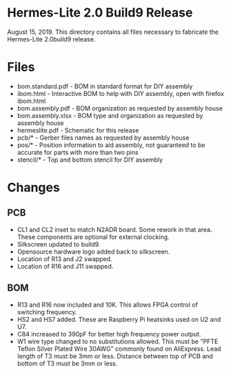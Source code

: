 Hermes-Lite 2.0 Build9 Release
==============================


August 15, 2019. This directory contains all files necessary to fabricate the Hermes-Lite 2.0build9 release.

# Files

 * bom.standard.pdf - BOM in standard format for DIY assembly
 * ibom.html - Interactive BOM to help with DIY assembly, open with firefox ibom.html
 * bom.assembly.pdf - BOM organization as requested by assembly house
 * bom.assembly.xlsx - BOM type and organization as requested by assembly house
 * hermeslite.pdf - Schematic for this release
 * pcb/* - Gerber files names as requested by assembly house
 * pos/* - Position information to aid assembly, not guaranteed to be accurate for parts with more than two pins
 * stencil/* - Top and bottom stencil for DIY assembly

# Changes

## PCB

 * CL1 and CL2 inset to match N2ADR board. Some rework in that area. These components are optional for external clocking.
 * Silkscreen updated to build9.
 * Opensource hardware logo added back to silkscreen.
 * Location of R13 and J2 swapped.
 * Location of R16 and J11 swapped.

## BOM

 * R13 and R16 now included and 10K. This allows FPGA control of switching frequency.
 * HS2 and HS7 added. These are Raspberry Pi heatsinks used on U2 and U7.
 * C84 increased to 390pF for better high frequency power output.
 * W1 wire type changed to no substitutions allowed. This must be "PFTE Teflon Silver Plated Wire 30AWG" commonly found on AliExpress. Lead length of T3 must be 3mm or less. Distance between top of PCB and bottom of T3 must be 3mm or less.
 
